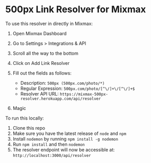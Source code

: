 # 500px Link Resolver for Mixmax

To use this resolver in directly in Mixmax:
  1. Open Mixmax Dashboard
  2. Go to Settings > Integrations & API
  3. Scroll all the way to the bottom
  4. Click on Add Link Resolver
  5. Fill out the fields as follows:
  
        - Description: `500px (500px.com/photo/*)`
        - Regular Expression: `500px.com/photo/[^\/]+\/[^\/]+$`
        - Resolver API URL: `https://mixmax-500px-resolver.herokuapp.com/api/resolver`
  6. Magic
  
To run this locally:
1. Clone this repo
2. Make sure you have the latest release of `node` and `npm`
3. Install `nodemon` by running `npm install -g nodemon`
4. Run `npm install` and then `nodemon`
5. The resolver endpoint will now be accessible at: `http://localhost:3000/api/resolver`
